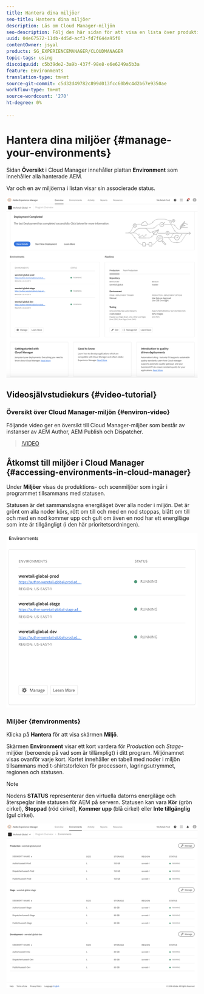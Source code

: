 ```yaml
---
title: Hantera dina miljöer
seo-title: Hantera dina miljöer
description: Läs om Cloud Manager-miljön
seo-description: Följ den här sidan för att visa en lista över produktions- och icke-produktionsmiljöer som används för att konfigurera och köra CI/CD-pipeline i Cloud Manager.
uuid: 04e67572-11db-4d5d-acf3-fd7f644a95f0
contentOwner: jsyal
products: SG_EXPERIENCEMANAGER/CLOUDMANAGER
topic-tags: using
discoiquuid: c5b39de2-3a9b-437f-98e8-e6e6249a5b3a
feature: Environments
translation-type: tm+mt
source-git-commit: c5d32d49782c899d013fcc60b9c4d2b67e9350ae
workflow-type: tm+mt
source-wordcount: '270'
ht-degree: 0%

---
```



# Hantera dina miljöer {#manage-your-environments}

Sidan **Översikt** i Cloud Manager innehåller plattan **Environment** som innehåller alla hanterade AEM.

Var och en av miljöerna i listan visar sin associerade status.

![](assets/Manage-Environ-Overview.png)

## Videosjälvstudiekurs {#video-tutorial}

### Översikt över Cloud Manager-miljön {#environ-video}

Följande video ger en översikt till Cloud Manager-miljöer som består av instanser av AEM Author, AEM Publish och Dispatcher.

>[!VIDEO](https://video.tv.adobe.com/v/26318/)

## Åtkomst till miljöer i Cloud Manager {#accessing-environments-in-cloud-manager}

Under **Miljöer** visas de produktions- och scenmiljöer som ingår i programmet tillsammans med statusen.

Statusen är det sammanslagna energiläget över alla noder i miljön. Det är grönt om alla noder körs, rött om till och med en nod stoppas, blått om till och med en nod kommer upp och gult om även en nod har ett energiläge som inte är tillgängligt (i den här prioritetsordningen).

![](assets/Environments-card-new.png)

### Miljöer {#environments}

Klicka på **Hantera** för att visa skärmen **Miljö**.

Skärmen **Environment** visar ett kort vardera för *Production* och *Stage*-miljöer (beroende på vad som är tillämpligt) i ditt program. Miljönamnet visas ovanför varje kort. Kortet innehåller en tabell med noder i miljön tillsammans med t-shirtstorleken för processorn, lagringsutrymmet, regionen och statusen.

>[!NOTE]
>
>Nodens **STATUS** representerar den virtuella datorns energiläge och återspeglar inte statusen för AEM på servern. Statusen kan vara **Kör** (grön cirkel), **Stoppad** (röd cirkel), **Kommer upp** (blå cirkel) eller **Inte tillgänglig** (gul cirkel).

![](assets/Environments-tab.png)
